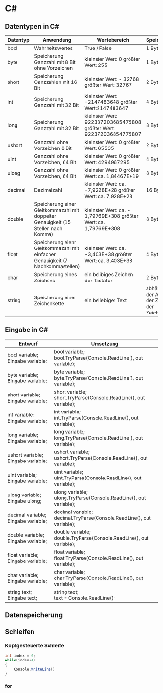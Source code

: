 # C#
## Datentypen in C#
|Datentyp|Anwendung|Wertebereich|Speicherplatz|
|---|---|---|---|
|bool|Wahrheitswertes|True / False|1 Byte|
|byte|Speicherung Ganzzahl mit 8 Bit ohne Vorzeichen|kleinster Wert: 0 größter Wert: 255|1 Byte|
|short|Speicherung Ganzzahlen mit 16 Bit|kleinster Wert: - 32768 größter Wert: 32767|2 Byte|
|int|Speicherung Ganzzahl mit 32 Bit|kleinster Wert: -2147483648 größter Wert:2147483647 |4 Byte|
|long|Speicherung Ganzzahl mit 32 Bit|kleinster Wert: 922337203685475808 größter Wert: 922372036854775807|8 Byte|
|ushort|Ganzzahl ohne Vorzeichen 8 Bit|kleinster Wert: 0 größter Wert: 65535|2 Byte|
|uint|Ganzzahl ohne Vorzeichen, 64 Bit|kleinster Wert: 0 größter Wert: 4294967295|4 Byte|
|ulong|Ganzzahl ohne Vorzeichen, 64 Bit|kleinster Wert: 0 größter Wert: ca. 1,84467E+19|8 Byte|
|decimal|Dezimalzahl|kleinster Wert: ca. -7,9228E+28 größter Wert: ca. 7,928E+28|16 Byte|
|double|Speicherung einer Gleitkommazahl mit doppelter Genauigkeit (15 Stellen nach Komma)|kleinster Wert: ca. - 1,79769E+308 größter Wert: ca. 1,79769E+308|8 Byte|
|float|Speicherung eienr Gleitkommazahl mit einfacher Genauigkeit (7 Nachkommastellen)|kleinster Wert: ca. -3,403E+38 größter Wert: ca. 3,403E+38|4 Byte|
|char|Speicherung eines Zeichens|ein belibiges Zeichen der Tastatur|2 Byte|
|string|Speicherung einer Zeichenkette|ein beliebiger Text|abhängig von der Anzahl der Zeichen in der Zeichenkette|

## Eingabe in C#
|Entwurf|Umsetzung|
|---|---|
|bool variable;<br>Eingabe variable;| bool variable; <br>bool.TryParse(Console.ReadLine(), out variable);|
|byte variable;<br> Eingabe variable;|byte variable;<br> byte.TryParse(Console.ReadLine(), out variable);|
|short variable;<br>Eingabe variable;| short variable;<br> short.TryParse(Console.ReadLine(), out variable);|
|int variable; <br>Eingabe variable;|int variable;<br> int.TryParse(Console.ReadLine(), out variable);|
|long variable;<br> Eingabe variable;|long variable;<br> long.TryParse(Console.ReadLine(), out variable);|
|ushort variable;<br> Eingabe variable;|ushort variable;<br> ushort.TryParse(Console.ReadLine(), out variable);|
|uint variable;<br> Eingabe variable;|uint variable;<br> uint.TryParse(Console.ReadLine(), out variable);|
|ulong variable;<br>Eingabe ulong;|ulong variable;<br>ulong.TryParse(Console.ReadLine(), out variable);|
|decimal variable;<br> Eingabe variable;| decimal variable;<br> decimal.TryParse(Console.ReadLine(), out variable);|
|double variable;<br>Eingabe variable;|double variable;<br> double.TryParse(Console.ReadLine(), out variable);|
|float variable; Eingabe variable;<br>|float variable;<br> float.TryParse(Console.ReadLine(), out variable);|
|char variable;<br>Eingabe variable;|char variable;<br>char.TryParse(Console.ReadLine(), out variable);|
|string text;<br> Eingabe text;|string text;<br> text = Console.ReadLine();|


























## Datenspeicherung


## Schleifen
### Kopfgesteuerte Schleife
```c#
int index = 0;
while(index<4)
{
    Console.WriteLine()
}

```


### for
### 